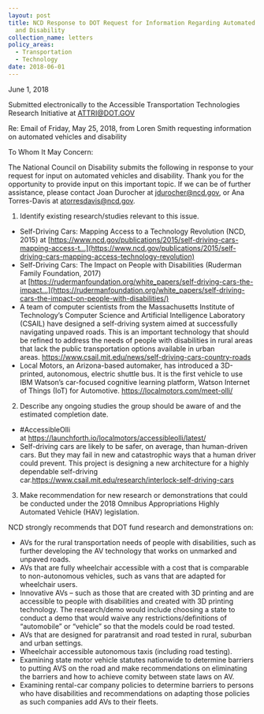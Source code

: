 ```yaml
---
layout: post
title: NCD Response to DOT Request for Information Regarding Automated Vehicles
  and Disability
collection_name: letters
policy_areas:
  - Transportation
  - Technology
date: 2018-06-01
---
```

June 1, 2018

Submitted electronically to the Accessible Transportation Technologies Research Initiative at [ATTRI@DOT.GOV](mailto:ATTRI@DOT.GOV)

Re: Email of Friday, May 25, 2018, from Loren Smith requesting information on automated vehicles and disability

To Whom It May Concern:

The National Council on Disability submits the following in response to your request for input on automated vehicles and disability. Thank you for the opportunity to provide input on this important topic. If we can be of further assistance, please contact Joan Durocher at [jdurocher@ncd.gov](mailto:jdurocher@ncd.gov), or Ana Torres-Davis at [atorresdavis@ncd.gov](mailto:atorresdavis@ncd.gov).

1) Identify existing research/studies relevant to this issue.

* Self-Driving Cars: Mapping Access to a Technology Revolution (NCD, 2015) at [https://www.ncd.gov/publications/2015/self-driving-cars-mapping-access-t...](https://www.ncd.gov/publications/2015/self-driving-cars-mapping-access-technology-revolution)
* Self-Driving Cars: The Impact on People with Disabilities (Ruderman Family Foundation, 2017) at [https://rudermanfoundation.org/white_papers/self-driving-cars-the-impact...](https://rudermanfoundation.org/white_papers/self-driving-cars-the-impact-on-people-with-disabilities/)
* A team of computer scientists from the Massachusetts Institute of Technology’s Computer Science and Artificial Intelligence Laboratory (CSAIL) have designed a self-driving system aimed at successfully navigating unpaved roads. This is an important technology that should be refined to address the needs of people with disabilities in rural areas that lack the public transportation options available in urban areas. <https://www.csail.mit.edu/news/self-driving-cars-country-roads>
* Local Motors, an Arizona-based automaker, has introduced a 3D-printed, autonomous, electric shuttle bus. It is the first vehicle to use IBM Watson’s car-focused cognitive learning platform, Watson Internet of Things (IoT) for Automotive. <https://localmotors.com/meet-olli/>

2) Describe any ongoing studies the group should be aware of and the estimated completion date.

* \#AccessibleOlli at <https://launchforth.io/localmotors/accessibleolli/latest/>
* Self-driving cars are likely to be safer, on average, than human-driven cars. But they may fail in new and catastrophic ways that a human driver could prevent. This project is designing a new architecture for a highly dependable self-driving car.<https://www.csail.mit.edu/research/interlock-self-driving-cars>

3) Make recommendation for new research or demonstrations that could be conducted under the 2018 Omnibus Appropriations Highly Automated Vehicle (HAV) legislation.

NCD strongly recommends that DOT fund research and demonstrations on:

* AVs for the rural transportation needs of people with disabilities, such as further developing the AV technology that works on unmarked and unpaved roads.
* AVs that are fully wheelchair accessible with a cost that is comparable to non-autonomous vehicles, such as vans that are adapted for wheelchair users.
* Innovative AVs – such as those that are created with 3D printing and are accessible to people with disabilities and created with 3D printing technology. The research/demo would include choosing a state to conduct a demo that would waive any restrictions/definitions of “automobile” or “vehicle” so that the models could be road tested.
* AVs that are designed for paratransit and road tested in rural, suburban and urban settings.
* Wheelchair accessible autonomous taxis (including road testing).
* Examining state motor vehicle statutes nationwide to determine barriers to putting AVS on the road and make recommendations on eliminating the barriers and how to achieve comity between state laws on AV.
* Examining rental-car company policies to determine barriers to persons who have disabilities and recommendations on adapting those policies as such companies add AVs to their fleets.